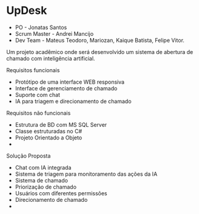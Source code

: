 # UpDesk
- PO - Jonatas Santos
- Scrum Master - Andrei Mancijo
- Dev Team -  Mateus Teodoro,
              Mariozan,
              Kaique Batista,
              Felipe Vitor.
  
Um projeto acadêmico onde será desenvolvido um sistema de abertura de chamado com inteligência artificial.

Requisitos funcionais

- Protótipo de uma interface WEB responsiva
- Interface de gerenciamento de chamado
- Suporte com chat
- IA para triagem e direcionamento de chamado

Requisitos não funcionais

- Estrutura de BD com MS SQL Server
- Classe estruturadas no C#
- Projeto Orientado a Objeto
- 

Solução Proposta

- Chat com IA integrada
- Sistema de triagem para monitoramento das ações da IA
- Sistema de chamado
- Priorização de chamado
- Usuários com diferentes permissões
- Direcionamento de chamado
- 
